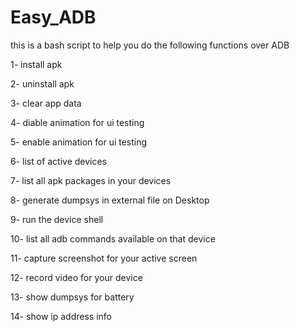 # Easy_ADB
this is a bash script to help you do the following functions over ADB

1- install apk

2- uninstall apk

3- clear app data

4- diable animation for ui testing

5- enable animation for ui testing

6- list of active devices

7- list all apk packages in your devices

8- generate dumpsys in external file on Desktop

9- run the device shell

10- list all adb commands available on that device

11- capture screenshot for your active screen

12- record video for your device

13- show dumpsys for battery

14- show ip address info

 
